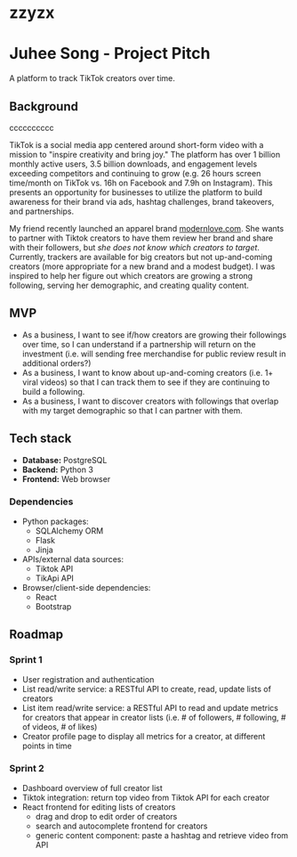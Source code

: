 # zzyzx

# Juhee Song - Project Pitch

A platform to track TikTok creators over time. 

## Background
cccccccccc 

TikTok is a social media app centered around short-form video with a mission to "inspire creativity and bring joy." The platform has over 1 billion monthly active users, 3.5 billion downloads, and engagement levels exceeding competitors and continuing to grow (e.g. 26 hours screen time/month on TikTok vs. 16h on Facebook and 7.9h on Instagram). This presents an opportunity for businesses to utilize the platform to build awareness for their brand via ads, hashtag challenges, brand takeovers, and partnerships.  

My friend recently launched an apparel brand [modernlove.com](modernlove.com). She wants to partner with Tiktok creators to have them review her brand and share with their followers, but *she does not know which creators to target*. Currently, trackers are available for big creators but not up-and-coming creators (more appropriate for a new brand and a modest budget). I was inspired to help her figure out which creators are growing a strong following, serving her demographic, and creating quality content. 

## MVP

- As a business, I want to see if/how creators are growing their followings over time, so I can understand if a partnership will return on the investment (i.e. will sending free merchandise for public review result in additional orders?)
- As a business, I want to know about up-and-coming creators (i.e. 1+ viral videos) so that I can track them to see if they are continuing to build a following. 
- As a business, I want to discover creators with followings that overlap with my target demographic so that I can partner with them. 


## Tech stack

- **Database:** PostgreSQL
- **Backend:** Python 3
- **Frontend:** Web browser

### Dependencies

- Python packages:
  - SQLAlchemy ORM
  - Flask
  - Jinja
- APIs/external data sources:
  - Tiktok API 
  - TikApi API 
- Browser/client-side dependencies:
  - React 
  - Bootstrap

## Roadmap

### Sprint 1

- User registration and authentication
- List read/write service: a RESTful API to create, read, update lists of creators
- List item read/write service: a RESTful API to read and update metrics for creators that appear in creator lists (i.e. # of followers, # following, # of videos, # of likes)
- Creator profile page to display all metrics for a creator, at different points in time 

### Sprint 2
- Dashboard overview of full creator list 
- Tiktok integration: return top video from Tiktok API for each creator 
- React frontend for editing lists of creators
  - drag and drop to edit order of creators
  - search and autocomplete frontend for creators 
  - generic content component: paste a hashtag and retrieve video from API